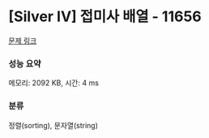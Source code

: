 # [Silver IV] 접미사 배열 - 11656 

[문제 링크](https://www.acmicpc.net/problem/11656) 

### 성능 요약

메모리: 2092 KB, 시간: 4 ms

### 분류

정렬(sorting), 문자열(string)

